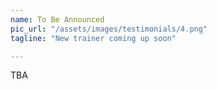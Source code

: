 ```yaml
---
name: To Be Announced
pic_url: "/assets/images/testimonials/4.png"
tagline: "New trainer coming up soon"

---
```

TBA
